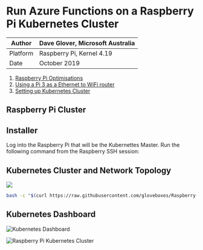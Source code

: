 # Run Azure Functions on a Raspberry Pi Kubernetes Cluster

|Author|Dave Glover, Microsoft Australia|
|----|---|
|Platform| Raspberry Pi, Kernel 4.19|
|Date|October 2019|

1. [Raspberry Pi Optimisations](raspisetup.md)
1. [Using a Pi 3 as a Ethernet to WiFi router](wifirouter.md)
3. [Setting up Kubernetes Cluster](kubecluster.md)

## Raspberry Pi Cluster


## Installer

Log into the Raspberry Pi that will be the Kubernettes Master. Run the following command from the Raspberry SSH session:

## Kubernetes Cluster and Network Topology

![](https://raw.githubusercontent.com/gloveboxes/Raspberry-Pi-Kubernetes-Cluster/master/Resources/network.png)

```bash
bash -c "$(curl https://raw.githubusercontent.com/gloveboxes/Raspberry-Pi-Kubernetes-Cluster/master/setup.sh)"
```

## Kubernetes Dashboard

![Kubernetes Dashboard](https://raw.githubusercontent.com/gloveboxes/RaspberryPiKubernetesCluster/master/Resources/KubernetesDashboard.png)

![Raspberry Pi Kubernetes Cluster](https://raw.githubusercontent.com/gloveboxes/RaspberryPiKubernetesCluster/master/Resources/rpi-kube-cluster.jpg)
